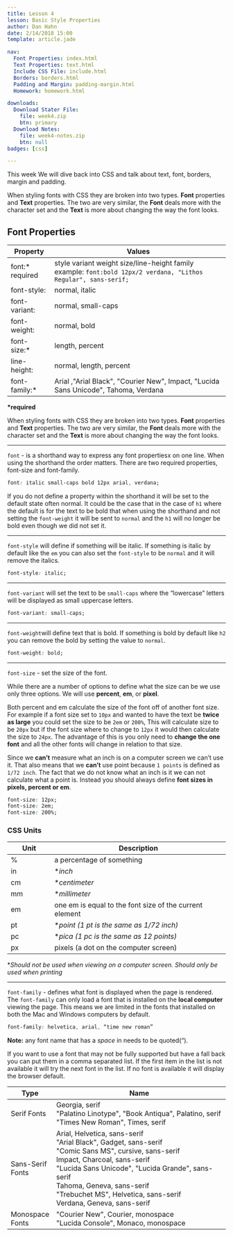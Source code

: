 ```yaml
---
title: Lesson 4
lesson: Basic Style Properties
author: Dan Hahn
date: 2/14/2018 15:00
template: article.jade

nav:
  Font Properties: index.html
  Text Properties: text.html
  Include CSS File: include.html
  Borders: borders.html
  Padding and Margin: padding-margin.html
  Homework: homework.html

downloads:
  Download Stater File:
    file: week4.zip
    btn: primary
  Download Notes:
    file: week4-notes.zip
    btn: null
badges: [css]

---
```


This week We will dive back into CSS and talk about text, font, borders, margin and padding. 

<span class="more"></span>

When styling fonts with CSS they are broken into two types.  **Font** properties and **Text** properties. The two are very similar, the **Font** deals more with the character set and the **Text** is more about changing the way the font looks.

## Font Properties
Property|Values
-|-
font:\* <br>required|style variant weight size/line-height family<br> example: `font:bold 12px/2 verdana, "Lithos Regular", sans-serif;`
font-style:|normal, italic
font-variant:|normal, small-caps
font-weight:|normal, bold
font-size:\*|length, percent
line-height:|normal, length, percent
font-family:\*|Arial ,"Arial Black", "Courier New", Impact, "Lucida Sans Unicode", Tahoma, Verdana

**\*required**

When styling fonts with CSS they are broken into two types.  **Font** properties and **Text** properties. The two are very similar, the **Font** deals more with the character set and the **Text** is more about changing the way the font looks.

---

`font` - is a shorthand way to express any font propertiesx on one line.  When using the shorthand the order matters.  There are two required properties, font-size and font-family.
```css
font: italic small-caps bold 12px arial, verdana;
```
If you do not define a property within the shorthand it will be set to the default state often normal. It could be the case that in the case of `h1` where the default is for the text to be bold that when using the shorthand and not setting the `font-weight` it will be sent to `normal` and the `h1` will no longer be bold even though we did not set it.

---

`font-style` will define if something will be italic.  If something is italic by default like the `em` you can also set the `font-style` to be `normal` and it will remove the italics.
```css
font-style: italic;
```
---

`font-variant` will set the text to be `small-caps` where the “lowercase” letters will be displayed as small uppercase letters.
```css
font-variant: small-caps;
```
---

`font-weight`will define text that is bold.  If something is bold by default like `h2` you can remove the bold by setting the value to `normal`.
```css
font-weight: bold;
```
---

`font-size` - set the size of the font.

While there are a number of options to define what the size can be we use only three options.  We will use **percent**, **em**, or **pixel**.

Both percent and em calculate the size of the font off of another font size. For example if a font size set to `10px` and wanted to have the text be **twice as large** you could set the size to be `2em` or `200%`,  This will calculate size to be `20px` but if the font size where to change to `12px` it would then calculate the size to `24px`.  The advantage of this is you only need to **change the one font** and all the other fonts will change in relation to that size.

Since we **can’t** measure what an inch is on a computer screen we can’t use it. That also means that we **can’t** use point because `1 points` is defined as `1/72 inch`.  The fact that we do not know what an inch is it we can not calculate what a point is.  Instead you should always define **font sizes in pixels, percent or em**.
```css
font-size: 12px;
font-size: 2em;
font-size: 200%;
```
### CSS Units
Unit|Description
-|-
%|a percentage of something
in|\**inch*
cm|\**centimeter*
mm|\**millimeter*
em|one em is equal to the font size of the current element
pt|\**point (1 pt is the same as 1/72 inch)*
pc|\**pica (1 pc is the same as 12 points)*
px|pixels (a dot on the computer screen)

\**Should not be used when viewing on a computer screen. Should only be used when printing*

---

`font-family` - defines what font is displayed when the page is rendered.  The `font-family` can only load a font that is installed on the **local computer** viewing the page.   This means we are limited in the fonts that installed on both the Mac and Windows computers by default.
```css
font-family: helvetica, arial, “time new roman”
```
**Note:** any font name that has a *space* in needs to be quoted(“).

If you want to use a font that may not be fully supported but have a fall back you can put them in a comma separated list.  If the first item in the list is not available it will try the next font in the list.  If no font is available it will display the browser default.

Type|Name
---|----
Serif Fonts|Georgia, serif<br>"Palatino Linotype", "Book Antiqua", Palatino, serif<br>"Times New Roman", Times, serif
Sans-Serif Fonts|Arial, Helvetica, sans-serif	<br>"Arial Black", Gadget, sans-serif<br>"Comic Sans MS", cursive, sans-serif<br>Impact, Charcoal, sans-serif<br>"Lucida Sans Unicode", "Lucida Grande", sans-serif<br>Tahoma, Geneva, sans-serif<br>"Trebuchet MS", Helvetica, sans-serif<br>Verdana, Geneva, sans-serif
Monospace Fonts|"Courier New", Courier, monospace<br>"Lucida Console", Monaco, monospace
<style>
table tr td:nth-child(1){width:20%}
td .label {margin-right: 4px;cursor: pointer;}
</style>


<script src="lesson5.js"></script>
